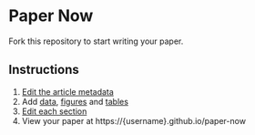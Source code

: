 # Paper Now

Fork this repository to start writing your paper.

## Instructions

1. [Edit the article metadata](index.md)
1. Add [data](data), [figures](_figures) and [tables](_tables)
1. [Edit each section](_sections)
1. View your paper at https://{username}.github.io/paper-now
